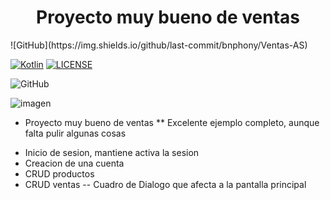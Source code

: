 <div align="center">
<h1 align="center">Proyecto muy bueno de ventas</h1>
</div>
![GitHub](https://img.shields.io/github/last-commit/bnphony/Ventas-AS)

[![Kotlin](https://img.shields.io/badge/Code-Kotlin-blueviolet)](https://kotlinlang.org/)
[![LICENSE](https://img.shields.io/badge/Lisence-CC-%23e64545)](https://joseluisgs.dev/docs/license/)

![GitHub](https://img.shields.io/github/last-commit/bnphony/Ventas-AS)

![imagen](./images/ktor.png)
* Proyecto muy bueno de ventas
 ** Excelente ejemplo completo, aunque falta pulir algunas cosas
 - Inicio de sesion, mantiene activa la sesion
 - Creacion de una cuenta
 - CRUD productos
 - CRUD ventas
 	-- Cuadro de Dialogo que afecta a la pantalla principal


